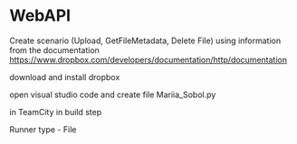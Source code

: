 # WebAPI

Create scenario (Upload, GetFileMetadata, Delete File) using information from the documentation https://www.dropbox.com/developers/documentation/http/documentation


download and install dropbox


open visual studio code and create file Mariia_Sobol.py


in TeamCity in build step


Runner type - File

